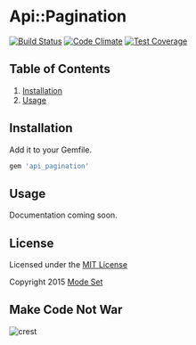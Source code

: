 Api::Pagination
===============

[![Build Status](https://img.shields.io/travis/modeset/api_pagination.svg)](https://travis-ci.org/modeset/api_pagination)
[![Code Climate](https://codeclimate.com/repos/54df9005e30ba012930060e4/badges/e466695e9c8859eaafd2/gpa.svg)](https://codeclimate.com/repos/54df9005e30ba012930060e4/feed)
[![Test Coverage](https://codeclimate.com/repos/54df9005e30ba012930060e4/badges/e466695e9c8859eaafd2/coverage.svg)](https://codeclimate.com/repos/54df9005e30ba012930060e4/feed)

## Table of Contents

1. [Installation](#installation)
2. [Usage](#usage)


## Installation

Add it to your Gemfile.

```ruby
gem 'api_pagination'
```

## Usage

Documentation coming soon.


## License

Licensed under the [MIT License](http://creativecommons.org/licenses/MIT)

Copyright 2015 [Mode Set](https://github.com/modeset)


## Make Code Not War
![crest](https://secure.gravatar.com/avatar/aa8ea677b07f626479fd280049b0e19f?s=75)
